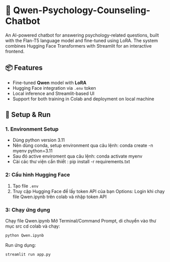 # 🧠 Qwen-Psychology-Counseling-Chatbot

An AI-powered chatbot for answering psychology-related questions, built with the Flan-T5 language model and fine-tuned using LoRA. The system combines Hugging Face Transformers with Streamlit for an interactive frontend.

## 📦 Features

- Fine-tuned **Qwen** model with **LoRA**
- Hugging Face integration via `.env` token
- Local inference and Streamlit-based UI
- Support for both training in Colab and deployment on local machine

## 🚀 Setup & Run

### 1. Environment Setup

- Dùng python version 3.11
- Nên dùng conda, setup environment qua câu lệnh: conda create -n myenv python=3.11
- Sau đó active enviroment qua câu lệnh: conda activate myenv
- Cài các thư viện cần thiết : pip install -r requirements.txt
### 2: Cấu hình Hugging Face

1. Tạo file `.env`
2. Truy cập Hugging Face để lấy token API của bạn
Options: Login khi chạy file Qwen.ipynb trên colab và nhập token API
### 3: Chạy ứng dụng
Chạy file Qwen.ipynb Mở Terminal/Command Prompt, di chuyển vào thư mục src cd colab và chạy:
```python
python Qwen.ipynb
```
Run ứng dụng:
```python
streamlit run app.py
```
